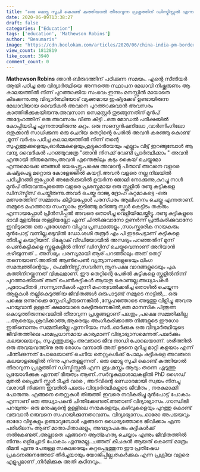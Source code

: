 ```yaml
---
title: "ഒരു മൊട്ടു സൂചി കൊണ്ട് കുത്തിയാൽ തീരാവുന്ന പ്രശ്നത്തിന് ഡിസ്മിസ്സൽ എന്ന ബ്രഹ്മസ്ത്രം ആദ്യം തന്നെ എടുത്തു പ്രയോഗിക്കുക എന്നത് ഭീരുത്വം ആണ്"
date: 2020-06-09T13:38:27
draft: false
categories: ["Education"]
tags: ['education', 'Mathewson Robins']
author: "Beaumaris"
image: "https://cdn.boolokam.com/articles/2020/06/china-india-pm-border-issue-100.jpg"
view_count: 1812819
like_count: 3940
comment_count: 0
---
```


[](https://wordpress-972788-3403151.cloudwaysapps.com/mathewson-robins-post-9/277003/china-india-pm-border-issue-101)**Mathewson Robins** ഞാൻ ബിരുദത്തിന് പഠിക്കുന്ന സമയം. എന്റെ സീനിയർ ആയി പഠിച്ച ഒരു വിദ്യാർത്ഥിയെ അന്നത്തെ സ്ഥാപന മേധാവി നിഷ്ക്കരുണം ആ കാലയത്തിൽ നിന്ന് പുറത്താക്കിയ സംഭവം ഇന്നും മനസ്സിൽ മായാതെ കിടക്കുന്നു.ആ വിദ്യാർത്ഥിയോട് വ്യക്തമായ ഇഷ്ട്ടക്കേട് ഉണ്ടായിരുന്ന മേധാവിയായ വൈദികൻ അവനെ പുറത്താക്കുവാൻ അവസരം കാത്തിരിക്കുകയിരുന്നു.അവസാന സെമസ്റ്റർ തുടങ്ങുന്നതിന് മുൻപ് അദ്ദേഹത്തിന് ഒരു അവസരം വീണു കിട്ടി ..ഒരു മോഡൽ പരീക്ഷയിൽ കോപ്പിയടിച്ചു എന്നതായിരുന്നു കുറ്റം. ഒരു സസ്പെൻഷനിലോ ,വാർണിംഗിലോ ഒതുക്കാൻ സാധിക്കുന്ന ഒരു ചെറിയ തെറ്റിന്റെ പേരിൽ അവൻ കരഞ്ഞു കൊണ്ട് ,മൂന്ന് വർഷം പഠിച്ച കലാലയത്തിൽ നിന്ന് തന്റെ സുഹൃത്തുക്കളെയും,ഓർമ്മകളെയും,കൂട്ടുകാരിയേയും എല്ലാം വിട്ട് ഇറങ്ങുമ്പോൾ ആ വന്ദ്യ വൈദികൻ പറഞ്ഞുവത്രേ "ഞാൻ നിനക്ക് വേണ്ടി പ്രാർത്ഥിക്കാം " അവൻ എന്തായി തീരുമെന്നും,അവൻ എന്തെങ്കിലും കടും കൈയ് ചെയ്യുമോ എന്നുമൊക്കെ ഞങ്ങൾ ഭയപ്പെട്ടു.പക്ഷെ അവന്റെ പിതാവ് അവനെ വളരെ കഷ്ട്ടപെട്ടു മറ്റൊരു കോളേജ്ജിൽ കയറ്റി.അവൻ വളരെ നല്ല നിലയിൽ പഠിച്ചിറങ്ങി ഇപ്പോൾ അമേരിക്കയിൽ ഉയർന്ന ജോലി നോക്കുന്നു,കുറച്ചു നാൾ മുൻപ് തിരുവന്തപുരത്തെ വളരെ പ്രശസ്തമായ ഒരു സ്ക്കൂളിൽ രണ്ടു കുട്ടികളെ ഡിസ്സ്മിസ് ചെയ്തിരുന്നു.അവർ ചെയ്ത രാജ്യ ദ്രോഹ കുറ്റമാകട്ടെ -ഒരു മത്സരത്തിന് സമ്മാനം കിട്ടിയപ്പോൾ പരസ്‍പരം ആലിംഗനം ചെയ്തു എന്നതാണ്. നമ്മുടെ മഹത്തായ സംസ്ക്കാരം ഇടിഞ്ഞു മറിഞ്ഞു സ്ക്കൂൾ കെട്ടിടം തകരും എന്നായപ്പോൾ പ്രിൻസിപ്പൽ അവരെ തൊഴിച്ചു വെളിയിലേയ്ക്കിട്ടു..രണ്ടു കുട്ടികളുടെ ഭാവി മുളയിലേ നുള്ളിയല്ലോ എന്ന് ചിന്തിക്കുവാനോ ഉണർന്ന് പ്രതികരിക്കുവാനോ ഇവിടുത്തെ ഒരു പുരോഗമന വിപ്ലവ പ്രസ്ഥാങ്ങളും ,സാംസ്ക്കാരിക നായകരും മുൻപോട്ട് വന്നില്ല.ഒടുവിൽ ഡോ.ശശി തരൂർ എം പി ഇടപെട്ടാണ് കുട്ടികളെ തിരിച്ചു കയറ്റിയത്. ടിക്ടോക് വീഡിയോയിൽ അസഭ്യം പറഞ്ഞതിന് മൂന്ന് പെൺകുട്ടികളെ സ്കൂളുകളിൽ നിന്ന് ഡിസ്മിസ് ചെയ്തുവെന്നാണ് അറിയാൻ കഴിയുന്നത് .. അസഭ്യം പരസ്യമായി ആര് പറഞ്ഞാലും അത് തെറ്റ് തന്നെയാണ്.അതിൽ ആൺപെൺ വ്യത്യാസങ്ങളുടെയും ലിംഗ സമത്വത്തിന്റെയും , ഫെമിനിസ്റ്റ്,സവർണ,ന്യുനപക്ഷ വാദങ്ങളുടെയും പുക കുത്തിനിറയ്ക്കുന്നത് വികലമാണ്. ഈ തെറ്റിന്റെ പേരിൽ കുട്ടികളെ സ്കൂളിൽനിന്ന് പുറത്താക്കിയത് അത് പെൺകുട്ടികൾ ആയതു കൊണ്ടല്ല.അധ്യാപകർ ,പുരോഹിതർ ,സന്ന്യാസികൾ എന്നീ മഹത്വവൽക്കരിച്ച തൊഴിൽ ചെയ്യുന്ന ആളുകൾ തല്ലികെടുത്തിയ ജീവിതങ്ങൾ ഒരുപാടുണ്ട് നമ്മുടെ നാട്ടിൽ,.. ഒരു പക്ഷെ ഒന്നുറക്കെ സ്നേഹിച്ചിരുന്നെങ്കിൽ ,സ്നേഹത്തോടെ അടുത്തു വിളിച്ചു അവനു പറയുവാൻ ഉള്ളത് ക്ഷമയോടെ കേട്ടിരുന്നെങ്കിൽ,ഒരു മാനസിക പിന്തുണ കൊടുത്തിരുന്നവെങ്കിൽ തീരാവുന്ന പ്രശ്നങ്ങളാണ് പലതും ,പക്ഷെ സമ്മതിക്കില്ല ...ആരെയും,ശ്രവിക്കാത്ത,ആരെയും അംഗീകരിക്കാത്ത നിങ്ങളുടെ ഈഗോ ഇതിനൊന്നും സമ്മതിക്കില്ല എന്നറിയാം സർ..ഓർക്കുക ഒരു വിദ്യാർത്ഥിയുടെ ജീവിതത്തിലെ പരമപ്രധാനമായ കാര്യമാണ് വിദ്യാഭ്യാസമെന്നത്.പലർക്കും കലയാലയവും, സുഹൃത്തുക്കളും അവരുടെ ജീവ നാഡി പോലെയാണ്. ശരീത്തിൽ ഒരു അവയവത്തിനു ഒരു രോഗം വന്നാൽ അത് ഉടനെ മുറിച്ചു മാറ്റി കളയാം എന്ന് ചിന്തിക്കുന്നത് പോലെയാണ് ചെറിയ തെറ്റുകൾക്ക് പോലും കുട്ടികളെ അവരുടെ കലയാളങ്ങളിൽ നിന്നു പുറംതള്ളുന്നത് . ഒരു മൊട്ടു സൂചി കൊണ്ട് കുത്തിയാൽ തീരാവുന്ന പ്രശ്നത്തിന് ഡിസ്മിസ്സൽ എന്ന ബ്രഹ്മസ്ത്രം ആദ്യം തന്നെ എടുത്തു പ്രയോഗിക്കുക എന്നത് ഭീരുത്വം ആണ്..സർവ്വകലാശാലകളിൽ PhD ഗൈഡ് മുതൽ പ്രൈമറി സ്ക്കൂൾ ടീച്ചർ വരെ , അറിവിന്റെ ഭണ്ഡാരമായി സ്വയം നിനച്ചു വശായി നിക്കുന്ന ഇവരിൽ പലരും വിദ്യാർത്ഥികളുടെ ജീവിതം , നരകമാക്കി പോരുന്നു. എങ്ങനെ തെറ്റുകൾ തിരുത്തി ഇവരെ നവീകരിച്ചു മുൻപോട്ട് പോകാം എന്നാണ് ഒരു അധ്യാപകൻ ചിന്തിക്കേണ്ടത്.അതാണ് വിദ്യാഭ്യാസം..ഗാന്ധിജി പറയുന്നു- ഒരു മനുഷ്യന്റെ ഉള്ളിലെ നന്മകളെയും,കഴിവുകളെയും പുറത്തു കൊണ്ട് വരുവാൻ ഒരുവനെ സഹായിക്കുന്നതാവണം. വിദ്യാഭ്യാസം..ഓരോ അപജയവും ഓരോ വീഴ്ചകളും ഉണ്ടാവുമ്പോൾ എങ്ങനെ ധൈര്യത്തോടെ ജീവിക്കാം എന്ന പരിശീലനം ആണ് മാതാപിതാക്കളും, അദ്ധ്യാപകരും കുട്ടികൾക്ക് നൽകേണ്ടത്..അല്ലാതെ എങ്ങനെ ആത്‍മഹത്യ ചെയ്യാം എന്നും ജീവിതത്തിൽ നിന്നും ഒളിച്ചോടി പോകാം എന്നുമല്ല..ചത്തത് കീചകൻ ആയത് കൊണ്ട് മാത്രം ഭീമൻ എന്നു പേരുള്ള സകലരെയും കുറ്റപ്പെടുത്തുന്ന ഈ പ്രതിഷേധ പ്രകടനങ്ങനത്തോട് തീർച്ചയായും യോജിപ്പില്ല.തകർക്കുക എന്ന പ്രക്രിയ വളരെ എളുപ്പമാണ് ,നിർമിക്കുക അതി കഠിനവും..
